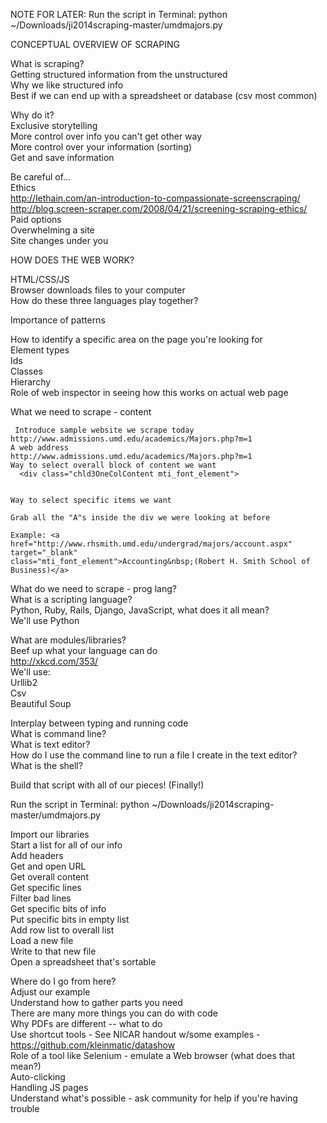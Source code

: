 NOTE FOR LATER: Run the script in Terminal: python ~/Downloads/ji2014scraping-master/umdmajors.py   
  

CONCEPTUAL OVERVIEW OF SCRAPING

What is scraping?  
    Getting structured information from the unstructured  
        Why we like structured info  
        Best if we can end up with a spreadsheet or database (csv most common)  

Why do it?  
    Exclusive storytelling  
    More control over info you can't get other way  
    More control over your information (sorting)  
    Get and save information  

Be careful of...  
    Ethics  
        http://lethain.com/an-introduction-to-compassionate-screenscraping/  
        http://blog.screen-scraper.com/2008/04/21/screening-scraping-ethics/  
    Paid options  
    Overwhelming a site  
    Site changes under you  
    
HOW DOES THE WEB WORK?  

HTML/CSS/JS  
    Browser downloads files to your computer  
    How do these three languages play together?  

Importance of patterns  

How to identify a specific area on the page you're looking for  
    Element types  
    Ids  
    Classes  
    Hierarchy  
    Role of web inspector in seeing how this works on actual web page  

What we need to scrape - content  

     Introduce sample website we scrape today  
    http://www.admissions.umd.edu/academics/Majors.php?m=1  
    A web address  
    http://www.admissions.umd.edu/academics/Majors.php?m=1
    Way to select overall block of content we want
      <div class="chld3OneColContent mti_font_element">
        	
      
    Way to select specific items we want 
    
    Grab all the "A"s inside the div we were looking at before
    
    Example: <a href="http://www.rhsmith.umd.edu/undergrad/majors/account.aspx" target="_blank" 
    class="mti_font_element">Accounting&nbsp;(Robert H. Smith School of Business)</a> 
    
What do we need to scrape - prog lang?  
    What is a scripting language?  
    Python, Ruby, Rails, Django, JavaScript, what does it all mean?  
    We'll use Python  
    
What are modules/libraries?  
    Beef up what your language can do  
    http://xkcd.com/353/  
    We'll use:  
        Urllib2  
        Csv  
        Beautiful Soup  
        
Interplay between typing and running code  
    What is command line?  
    What is text editor?  
    How do I use the command line to run a file I create in the text editor?  
    What is the shell?  
    
Build that script with all of our pieces! (Finally!)  

Run the script in Terminal: python ~/Downloads/ji2014scraping-master/umdmajors.py  
    
Import our libraries  
Start a list for all of our info  
Add headers  
Get and open URL  
Get overall content  
Get specific lines  
Filter bad lines  
Get specific bits of info  
Put specific bits in empty list  
Add row list to overall list  
Load a new file  
Write to that new file  
Open a spreadsheet that's sortable  
    
Where do I go from here?  
    Adjust our example  
    Understand how to gather parts you need  
    There are many more things you can do with code  
    Why PDFs are different -- what to do  
    Use shortcut tools - See NICAR handout w/some examples - https://github.com/kleinmatic/datashow  
    Role of a tool like Selenium - emulate a Web browser (what does that mean?)  
        Auto-clicking  
        Handling JS pages  
   Understand what's possible - ask community for help if you're having trouble  
